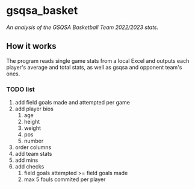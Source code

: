 # gsqsa_basket
*An analysis of the GSQSA Basketball Team 2022/2023 stats.*

## How it works
The program reads single game stats from a local Excel and outputs each player's average and total stats, as well as gsqsa and opponent team's ones.

### TODO list
1. add field goals made and attempted per game
2. add player bios
    1. age
    2. height
    3. weight
    4. pos
    5. number
3. order columns
4. add team stats
5. add mins
6. add checks
    1. field goals attempted >= field goals made
    2. max 5 fouls commited per player


